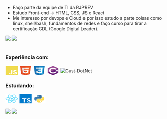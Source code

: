 <ul>
  <li>Faço parte da equipe de TI da RJPREV</li>
  <li>Estudo Front-end -> HTML, CSS, JS e React</li>
  <li>Me interesso por devops e Cloud e por isso estudo a parte coisas como linux, shell/bash, fundamentos de redes e faço curso para tirar a certificação GDL (Google Digital Leader).</li>
</ul>

<div style="display: inline_block">
  <img height="180em" src="https://github-readme-stats.vercel.app/api?username=gumeyohas&show_icons=true&theme=dracula"> 
  <img height="180em" src="https://github-readme-stats.vercel.app/api/top-langs/?username=gumeyohas&layout=donut&theme=dracula" >
</div>

<div style="display: inline_block"><br>
  <h3>Experiência com:</h3>
  <img align="center" alt="Gust-Js" height="30" width="40" src="https://raw.githubusercontent.com/devicons/devicon/master/icons/javascript/javascript-plain.svg">
  <img align="center" alt="Gust-HTML" height="30" width="40" src="https://raw.githubusercontent.com/devicons/devicon/master/icons/html5/html5-original.svg">
  <img align="center" alt="Gust-CSS" height="30" width="40" src="https://raw.githubusercontent.com/devicons/devicon/master/icons/css3/css3-original.svg">
  <img align="center" alt="Gust-Csharp" height="30" width="40" src="https://raw.githubusercontent.com/devicons/devicon/master/icons/csharp/csharp-original.svg">
  <img align="center" alt="Gust-DotNet" height="30" width="40" src="https://cdn.jsdelivr.net/gh/devicons/devicon@latest/icons/dotnetcore/dotnetcore-original.svg">
  <h3>Estudando:</h3>        
  <img align="center" alt="Gust-React" height="30" width="40" src="https://raw.githubusercontent.com/devicons/devicon/master/icons/react/react-original.svg">
  <img align="center" alt="Gust-Ts" height="30" width="40" src="https://raw.githubusercontent.com/devicons/devicon/master/icons/typescript/typescript-plain.svg">
  <img align="center" alt="Gust-Python" height="30" width="40" src="https://raw.githubusercontent.com/devicons/devicon/master/icons/python/python-original.svg">
  </div>
<br>
<div> 
  <a href = "mailto:gumeyohas@hotmail.com"><img src="https://img.shields.io/badge/Microsoft_Outlook-0078D4?style=for-the-badge&logo=microsoft-outlook&logoColor=white" target="_blank"></a>
  <a href="https://www.linkedin.com/in/gustavo-meyohas-74404b200" target="_blank"><img src="https://img.shields.io/badge/-LinkedIn-%230077B5?style=for-the-badge&logo=linkedin&logoColor=white" target="_blank"></a> 
</div>

